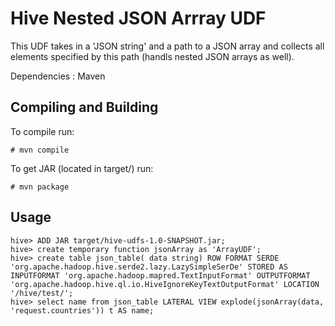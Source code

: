 # Hive Nested JSON Arrray UDF  
This UDF takes in a 'JSON string' and a path to a JSON array and collects all elements specified by this path (handls nested JSON arrays as well).

Dependencies : Maven

## Compiling and Building

To compile run:

```
# mvn compile
```

To get JAR (located in target/) run:

```
# mvn package
```

## Usage
```
hive> ADD JAR target/hive-udfs-1.0-SNAPSHOT.jar; 
hive> create temporary function jsonArray as 'ArrayUDF';
hive> create table json_table( data string) ROW FORMAT SERDE 'org.apache.hadoop.hive.serde2.lazy.LazySimpleSerDe' STORED AS INPUTFORMAT 'org.apache.hadoop.mapred.TextInputFormat' OUTPUTFORMAT 'org.apache.hadoop.hive.ql.io.HiveIgnoreKeyTextOutputFormat' LOCATION '/hive/test/';
hive> select name from json_table LATERAL VIEW explode(jsonArray(data, 'request.countries')) t AS name;
```